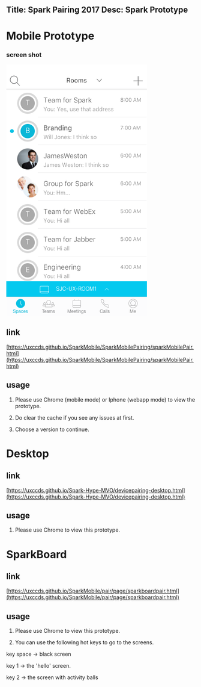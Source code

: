 Title: Spark Pairing 2017
Desc: Spark Prototype
---

# Mobile Prototype

### screen shot

![pairing prototype mobile](../../img_data/prototypes/spark-pairing1.png)

## link

[https://uxccds.github.io/SparkMobile/SparkMobilePairing/sparkMobilePair.html](https://uxccds.github.io/SparkMobile/SparkMobilePairing/sparkMobilePair.html)

## usage

1) Please use Chrome (mobile mode) or Iphone (webapp mode) to view the prototype.

2) Do clear the cache if you see any issues at first.

3) Choose a version to continue.

# Desktop

## link

[https://uxccds.github.io/Spark-Hype-MVO/devicepairing-desktop.html](https://uxccds.github.io/Spark-Hype-MVO/devicepairing-desktop.html)

## usage

1) Please use Chrome to view this prototype.

# SparkBoard

## link

[https://uxccds.github.io/SparkMobile/pair/page/sparkboardpair.html](https://uxccds.github.io/SparkMobile/pair/page/sparkboardpair.html)

## usage

1) Please use Chrome to view this prototype.

2)  You can use the following hot keys to go to the screens.

key space -> black screen

key 1 -> the 'hello' screen.

key 2 -> the screen with activity balls




